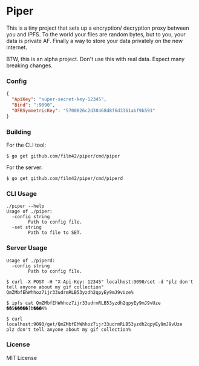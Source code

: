 Piper
=====

This is a tiny project that sets up a encryption/ decryption proxy between you and IPFS. To the world your files are
random bytes, but to you, your data is private AF. Finally a way to store your data privately on the new internet.

BTW, this is an alpha project. Don't use this with real data. Expect many breaking changes.

### Config

```json
{
  "ApiKey": "super-secret-key-12345",
  "Bind": ":9090",
  "OFBSymmetricKey": "5700826c2d30468d8f6d3361abf9b591"
}
```

### Building

For the CLI tool:
```
$ go get github.com/film42/piper/cmd/piper
```

For the server:
```
$ go get github.com/film42/piper/cmd/piperd
```

### CLI Usage
```
./piper --help
Usage of ./piper:
  -config string
        Path to config file.
  -set string
        Path to file to SET.
```

### Server Usage
```
Usage of ./piperd:
  -config string
        Path to config file.
```

```
$ curl -X POST -H "X-Api-Key: 12345" localhost:9090/set -d "plz don't tell anyone about my gif collection"
QmZMbfEhWhhoz7ijr33udrmRLB53yzdh2qpyEy9mJ9vUze%

$ ipfs cat QmZMbfEhWhhoz7ijr33udrmRLB53yzdh2qpyEy9mJ9vUze
��5�����[b���K%

$ curl localhost:9090/get/QmZMbfEhWhhoz7ijr33udrmRLB53yzdh2qpyEy9mJ9vUze
plz don't tell anyone about my gif collection%
```

### License

MIT License
